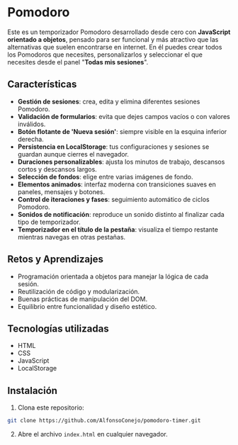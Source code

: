 # Pomodoro

Este es un temporizador Pomodoro desarrollado desde cero con **JavaScript orientado a objetos**, pensado para ser funcional y más atractivo que las alternativas que suelen encontrarse en internet.
En él puedes crear todos los Pomodoros que necesites, personalizarlos y seleccionar el que necesites desde el panel "**Todas mis sesiones**".

## Características

- **Gestión de sesiones**: crea, edita y elimina diferentes sesiones Pomodoro. 
- **Validación de formularios**: evita que dejes campos vacíos o con valores inválidos.
- **Botón flotante de 'Nueva sesión'**: siempre visible en la esquina inferior derecha.
- **Persistencia en LocalStorage**: tus configuraciones y sesiones se guardan aunque cierres el navegador.
- **Duraciones personalizables**: ajusta los minutos de trabajo, descansos cortos y descansos largos.
- **Selección de fondos**: elige entre varias imágenes de fondo.
- **Elementos animados**: interfaz moderna con transiciones suaves en paneles, mensajes y botones.
- **Control de iteraciones y fases**: seguimiento automático de ciclos Pomodoro.
-  **Sonidos de notificación**: reproduce un sonido distinto al finalizar cada tipo de temporizador.
- **Temporizador en el título de la pestaña**: visualiza el tiempo restante mientras navegas en otras pestañas.


## Retos y Aprendizajes

- Programación orientada a objetos para manejar la lógica de cada sesión.
- Reutilización de código y modularización.
- Buenas prácticas de manipulación del DOM.
- Equilibrio entre funcionalidad y diseño estético.

## Tecnologías utilizadas
- HTML
- CSS
- JavaScript
- LocalStorage

## Instalación
1. Clona este repositorio:
```bash
git clone https://github.com/AlfonsoConejo/pomodoro-timer.git
```

2.  Abre el archivo `index.html` en cualquier navegador.
